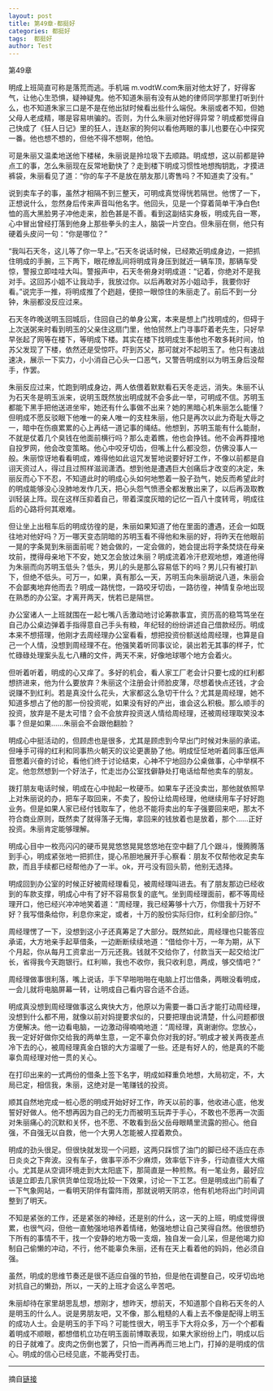 ```yaml
---
layout: post
title: 第49章-都挺好
categories: 都挺好
tags:  都挺好
author: Test
---
```


第49章

明成上班简直可称是落荒而逃。手机端 m.vodtW.com朱丽对他太好了，好得客气，让他心生恐惧，疑神疑鬼。他不知道朱丽有没有从她的律师同学那里打听到什么，也不知道朱家三口是不是在他出狱时候看出些什么端倪。朱丽或者不知，但她父母人老成精，哪是容易哄骗的。否则，为什么朱丽对他好得异常？明成都觉得自己快成了《狂人日记》里的狂人，连赵家的狗何以看他两眼的事儿也要在心中探究一番。他也想不想的，但他不得不想啊，他怕。



可是朱丽又温柔地送他下楼梯，朱丽说是拎垃圾下去顺路。明成想，这以前都是钟点工的事，怎么朱丽现在反常地勤快了？走到楼下明成习惯性地想掏钥匙，才摸进裤袋，朱丽看见了道：“你的车子不是放在朋友那儿寄售吗？不知道卖了没有。”



说到卖车子的事，虽然才相隔不到三整天，可明成真觉得恍若隔世。他愣了一下，正想说什么，忽然身后传来声音叫他名字。他回头，见是一个穿着简单干净白色t恤的高大黑脸男子冲他走来，脸色甚是不善。看到这副结实身板，明成先自一寒，心中冒出曾经打落到他身上那些拳头的主人，脑袋一片空白。但朱丽在侧，他只有硬着头皮问一句：“你是哪位？”



“我叫石天冬，这儿等了你一早上。”石天冬说话时候，已经欺近明成身边，一把抓住明成的手腕，三下两下，眼花缭乱间将明成背身压到就近一辆车顶，那辆车受惊，警报立即哇哇大叫。警报声中，石天冬俯身对明成道：“记着，你绝对不是我对手。这回苏小姐不让我动手，我放过你。以后再敢对苏小姐动手，我要你好看。”说完手一推，将明成推了个趔趄，便掠一眼惊住的朱丽走了。前后不到一分钟，朱丽都没反应过来。



石天冬昨晚送明玉回城后，住回自己的单身公寓，本来是想上门找明成的，但碍于上次送粥来时看到明玉的父亲住这扇门里，他怕贸然上门寻事吓着老先生，只好早早张起了网等在楼下，等明成下楼。其实在楼下找明成生事他也不敢多耗时间，怕苏父发现了下楼，依然还是受惊吓。吓到苏父，那可就对不起明玉了。他只有速战速决，展示一下实力，小小消自己心头一口恶气，又警告明成别以为明玉身后没帮手，作罢。



朱丽反应过来，忙跑到明成身边，两人依偎着默默看石天冬走远，消失。朱丽不认为石天冬是明玉派来，说明玉既然放出明成就不会多此一举，可明成不信。苏明玉都能下黑手把他送进坐牢，她还有什么事做不出来？她的黑暗心机朱丽怎么能懂？但明成不愿反驳眼下他唯一的亲人唯一的支柱朱丽，他只是再次以此为奇耻大辱之一，暗中在伤痕累累的心上再结一道记事的绳结。他想到，苏明玉能有什么能耐，不就是仗着几个臭钱在他面前横行吗？那么走着瞧，他也会挣钱。他不会再莽撞地自投罗网，他会改变策略。他心中咬牙切齿，但嘴上什么都没怨，仿佛没事人一般。朱丽惊讶地看看明成，难得他如此诅咒发誓地说要好好工作，不像以前都是自诩天资过人，得过且过照样滋润潇洒。想到他是遭遇巨大创痛后才改变的决定，朱丽反而心下不忍，不知道此时的明成心头如何地憋着一股子劲气，她反而希望此时的明成能够没心没肺地发作几天，把心头怨气愤懑全都发散出来了，以后再汲取教训轻装上阵。现在这样压抑着自己，带着深度灰暗的记忆一百八十度转弯，明成往后的心路将何其艰难。



但让坐上出租车后的明成彷徨的是，朱丽如果知道了他在里面的遭遇，还会一如既往地对他好吗？万一哪天变态阴暗的苏明玉看不得他和朱丽的好，将昨天在他眼前一晃的字条晃到朱丽面前呢？她会做的，一定会做的，她会提出将字条焚烧在母亲坟前，搅得母亲地下不安，她又怎会放过朱丽？明成流着冷汗悲观地想，难道他得为朱丽而向苏明玉低头？低头，男儿的头是那么容易低下的吗？男儿只有被打趴下，但绝不低头。可万一，如果，真有那么一天，苏明玉向朱丽胡说八道，朱丽会不会鄙夷地弃他而去？明成一路恍惚，一路咬牙切齿，一路彷徨，神情复杂地出现在熟悉的办公室。才离开两天，恍若已是隔世。



办公室诸人一上班就围在一起七嘴八舌激动地讨论筹款事宜，资历高的稳笃笃坐在自己办公桌边弹着手指得意自己手头有粮，年纪轻的纷纷讲述自己借款经历。明成本来不想搭理，他刚才去周经理办公室看看，想把投资份额送给周经理，也算是自己一个人情，没想到周经理不在。他强笑着听同事议论，装出若无其事的样子，忙忙碌碌处理案头乱七八糟的文件，两天不来，好像地球哪个地方会着火。



但听着听着，明成的心又痒了。多好的机会，看人家工厂老会计只要七成的红利都想挤进来，他为什么要放弃？朱丽这个注册会计师脸皮薄，尽想着快点还钱，才会说赚不到红利。若是真没什么花头，大家都这么急切干什么？尤其是周经理，她不知道多想占了他的那一份投资呢，如果没有好的产出，谁会这么积极。那么顺手的投资，放弃是不是太可惜？会不会放弃投资送人情给周经理，还被周经理取笑没本事？但是如果……朱丽会不会跟他翻脸？



明成心中挺活动的，但顾虑也是很多，尤其是顾虑到今早出门时候对朱丽的承诺。但唾手可得的红利和同事热火朝天的议论更裹胁了他。明成怔怔地听着同事压低声音憋着兴奋的讨论，看他们终于讨论结束，心神不宁地回办公桌做事，心中举棋不定。他忽然想到一个好法子，忙走岀办公室找僻静处打电话给帮他卖车的朋友。



拨打朋友电话时候，明成在心中抛起一枚硬币。如果车子还没卖岀，那他就依照早上对朱丽说的办，把车子取回来，不卖了，股份让给周经理，他继续用车子好好跑业务。但是如果人家已经付钱取车了，他总不能将卖出的车子强要回来吧，那太不符合商业原则，既然卖了就得落子无悔，拿回来的钱放着也是放着，那个……正好投资。朱丽肯定能够理解。



明成心目中一枚亮闪闪的硬币晃晃悠悠晃晃悠悠地在空中翻了几个跟斗，慢腾腾落到手心，明成紧张地一把抓住，提心吊胆地展开手心察看：朋友不仅帮他收足卖车款，而且手续都已经帮他办了一半。ok，开弓没有回头箭，他别无选择。



明成回到办公室的时候正好被周经理看见，被周经理叫进去。有了朋友那边已经收到的车款支撑，明成心中有了好不容易恢复的底气。坐到周经理面前，都不等周经理开口，他已经兴冲冲地笑着道：“周经理，我已经筹够十六万，你借我十万好不好？我写借条给你，利息你来定，或者，十万的股份实际归你，红利全部归你。”



周经理愣了一下，没想到这小子还真筹足了大部分。既然如此，周经理也只能答应承诺，大方地亲手起草借条，一边断断续续地道：“借给你十万，一年为期，从下个月起，你从每月工资拿出一万元还我。钱就不交给你了，付款当天一起交给沈厂长，省得我今天跑银行。红利嘛，我也不收你，我只收利息，两成，够交情吧？”



周经理做事很利落，嘴上说话，手下早啪啪啪在电脑上打岀借条，两眼没看明成，一会儿就将电脑屏幕一转，让明成自己看内容合适不合适。



明成真没想到周经理做事这么爽快大方，他原以为需要一番口舌才能打动周经理，没想到什么都不用，就像以前对妈提要求似的，只要把理由说清楚，什么问题都很方便解决。他一边看电脑，一边激动得喃喃地道：“周经理，真谢谢你。您放心，我一定好好做你交给我的两单生意，一定不辜负你对我的好。”明成才被关两夜差点冷下去的心，被周经理真金白银的大方温暖了一些。还是有好人的，他是真的不能辜负周经理对他一贯的关心。



在打印出来的一式两份的借条上签下名字，明成如释重负地想，大局初定，不，大局已定，相信我，朱丽，这绝对是一笔赚钱的投资。



顺其自然地完成一桩心愿的明成开始好好工作，昨天以前的事，他收进心底，他发誓好好做人。他不想再因为自己的无力而被明玉玩弄于手心，不敢也不愿再一次面对朱丽痛心的沉默和关怀，也不愿、不敢看到岳父岳母眼睛里流露的担心。他自强，不自强无以自救，他一个大男人怎能被人捏着欺负。



明成的劲头很足。但很快就发现一个问题，这两只踩惯了油门的脚已经不适应在赤日炎炎之下奔波。没有车子，做事平添不少麻烦，效率低下许多，行动直径大大缩小。尤其是从空调环境走到大太阳底下，那简直是一种煎熬。有一笔业务，最好应该是立即去几家供货单位现场比较一下效果，讨论一下工艺。但是明成出门前看了一下气象网站，一看明天阴伴有雷阵雨，那就说明天阴凉，他有机地将出门时间调整到了明天。



不知是紧张的工作，还是紧张的神经，还是别的什么，这一天的上班，明成觉得很累，也很气闷，但他一直勉强地培养着情绪，勉强地想让自己笑得自然。他很想扔下所有的事情不干，找一个安静的地方吸一支烟，独自发一会儿呆，但是他竭力抑制自己偷懒的冲动，不行，他不能辜负朱丽，还有在天上看着他的妈妈，他必须自强。



虽然，明成的思维节奏还是很不适应自强的节拍，但是他在调整自己，咬牙切齿地对抗自己的懒劲，所以，一天的上班才会这么辛苦吧。



朱丽却待在家里胡思乱想，想刚才，想昨天，想前天，不知道那个自称石天冬的人是明玉的什么人。说是男朋友吧，又不像，那么粗糙的人看上去不像是配得上明玉的成功人士。会是明玉的手下吗？可能性很大，明玉手下大将众多，万一个个都看着明成不顺眼，都想借机立功在明玉面前博取表现，如果大家纷纷上门，明成以后的日子就难了。皮肉之伤倒也罢了，只怕一而再再而三地上门，打掉的是明成的信心。明成的信心已经见底，不能再受打击。







*****

摘自[链接](https://m.vodtw.com/wapbook-53717-32938823/)